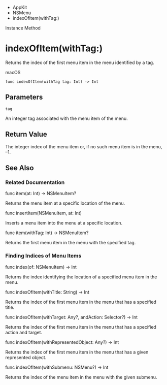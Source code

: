 

- AppKit
- NSMenu
-  indexOfItem(withTag:) 

Instance Method

# indexOfItem(withTag:)

Returns the index of the first menu item in the menu identified by a tag.

macOS

``` source
func indexOfItem(withTag tag: Int) -> Int
```

## Parameters 

`tag`  

An integer tag associated with the menu item of the menu.

## Return Value

The integer index of the menu item or, if no such menu item is in the menu, –1.

## See Also

### Related Documentation

func item(at: Int) -> NSMenuItem?

Returns the menu item at a specific location of the menu.

func insertItem(NSMenuItem, at: Int)

Inserts a menu item into the menu at a specific location.

func item(withTag: Int) -> NSMenuItem?

Returns the first menu item in the menu with the specified tag.

### Finding Indices of Menu Items

func index(of: NSMenuItem) -> Int

Returns the index identifying the location of a specified menu item in the menu.

func indexOfItem(withTitle: String) -> Int

Returns the index of the first menu item in the menu that has a specified title.

func indexOfItem(withTarget: Any?, andAction: Selector?) -> Int

Returns the index of the first menu item in the menu that has a specified action and target.

func indexOfItem(withRepresentedObject: Any?) -> Int

Returns the index of the first menu item in the menu that has a given represented object.

func indexOfItem(withSubmenu: NSMenu?) -> Int

Returns the index of the menu item in the menu with the given submenu.

